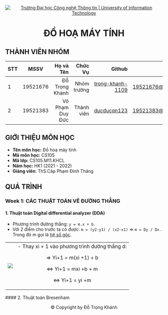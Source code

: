 <!-- Banner -->
<p align="center">
  <a href="https://www.uit.edu.vn/" title="Trường Đại học Công nghệ Thông tin" style="border: none;">
    <img src="https://i.imgur.com/WmMnSRt.png" alt="Trường Đại học Công nghệ Thông tin | University of Information Technology">
  </a>
</p>

<h1 align="center"><b>ĐỒ HOẠ MÁY TÍNH</b></h>

## THÀNH VIÊN NHÓM
| STT    | MSSV          | Họ và Tên              |Chức Vụ    | Github                                                  | Email                   |
| ------ |:-------------:| ----------------------:|----------:|--------------------------------------------------------:|-------------------------:
| 1      | 19521676      | Đỗ Trọng Khánh         |Nhóm trưởng|[trong-khanh-1109](https://github.com/trong-khanh-1109)  |19521676@gm.uit.edu.vn   |
| 2      | 19521383      | Võ Phạm Duy Đức        |Thành viên |[ducducqn123](https://github.com/ducducqn123)            |19521383@gm.uit.edu.vn   |

## GIỚI THIỆU MÔN HỌC
* **Tên môn học:** Đồ hoạ máy tính
* **Mã môn học:** CS105
* **Mã lớp:** CS105.M11.KHCL
* **Năm học:** HK1 (2021 - 2022)
* **Giảng viên**: ThS.Cáp Phạm Đình Thăng

## QUÁ TRÌNH
### Week 1: CÁC THUẬT TOÁN VẼ ĐƯỜNG THẲNG
#### 1. Thuật toán Digital differential analyzer (DDA)
  - Phương trình đường thẳng: `y = m.x + b`.
  - Với 2 điểm cho trước ta có được: `m = (y2-y1) / (x2-x1)` => `m = Dy / Dx` . Trong đó m gọi là [hệ số góc](https://vi.wikipedia.org/wiki/%C4%90%E1%BB%99_d%E1%BB%91c).
<table>
<tr>
  <td>
    <img src='https://github.com/trong-khanh-1109/CS105.M11.KHCL/blob/6cc65a100a6111d7aef4ccc81c9d0ec59011261c/Image/DDA.png'></img>
  </td>
  <td>
    - Thay xi + 1 vào phương trình đường thẳng d:</br>
    <p align = 'center'>=> Yi+1 = m(xi +1) + b</p>
    <p align = 'center'><=> Yi+1 = mxi +b + m</p>
    <p align = 'center'><=> Yi+1 = yi +m</p>
  </td>
</tr>
<table>
#### 2. Thuật toán Bresenham

<!-- Footer -->
<p align="center">© Copyright by Đỗ Trọng Khánh</p>
